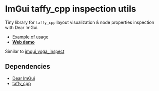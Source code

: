 # ImGui taffy_cpp inspection utils

Tiny library for `taffy_cpp` layout visualization & node properties inspection
with Dear ImGui.

- [Example of usage](https://github.com/inobelar/emscripten_samples/tree/main/samples/sample_Taffy_cpp_Playground)
- [**Web demo**](https://inobelar.github.io/emscripten_samples/sample_Taffy_cpp_Playground.html)

Similar to [imgui_yoga_inspect](https://github.com/inobelar/imgui_yoga_inspect)

## Dependencies

- [Dear ImGui](https://github.com/ocornut/imgui)
- [taffy_cpp](https://github.com/inobelar/taffy_cpp)
